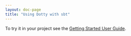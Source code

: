 ```yaml
---
layout: doc-page
title: "Using Dotty with sbt"
---
```


To try it in your project see the [Getting Started User Guide](https://docs.scala-lang.org/scala3/getting-started.html).
